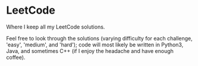 # LeetCode
Where I keep all my LeetCode solutions.

Feel free to look through the solutions (varying difficulty for each challenge, 'easy', 'medium', and 'hard'); code will most likely be written in Python3, Java, and sometimes C++ (if I enjoy the headache and have enough coffee).

